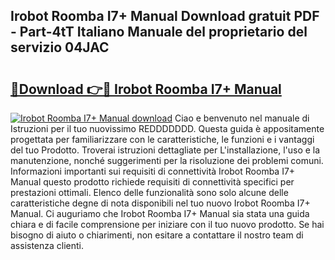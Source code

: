 ## Irobot Roomba I7+ Manual Download gratuit PDF - Part-4tT Italiano Manuale del proprietario del servizio 04JAC

# <h2><a href="http://dfejlfd.blite.top/?on=Irobot+Roomba+I7%2b+Manual">🔗Download 👉🔴 Irobot Roomba I7+ Manual</a></h2>

[![Irobot Roomba I7+ Manual download](https://i.imgur.com/lujVjoI.png)](http://dfejlfd.blite.top/?on=Irobot+Roomba+I7%2b+Manual)
Ciao e benvenuto nel manuale di Istruzioni per il tuo nuovissimo REDDDDDDD. Questa guida è appositamente progettata per familiarizzare con le caratteristiche, le funzioni e i vantaggi del tuo Prodotto. Troverai istruzioni dettagliate per L'installazione, l'uso e la manutenzione, nonché suggerimenti per la risoluzione dei problemi comuni. Informazioni importanti sui requisiti di connettività Irobot Roomba I7+ Manual questo prodotto richiede requisiti di connettività specifici per prestazioni ottimali. Elenco delle funzionalità sono solo alcune delle caratteristiche degne di nota disponibili nel tuo nuovo Irobot Roomba I7+ Manual. Ci auguriamo che Irobot Roomba I7+ Manual sia stata una guida chiara e di facile comprensione per iniziare con il tuo nuovo prodotto. Se hai bisogno di aiuto o chiarimenti, non esitare a contattare il nostro team di assistenza clienti.
